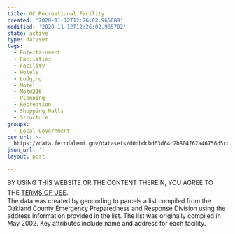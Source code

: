 ```yaml
---
title: OC Recreational Facility
created: '2020-11-12T12:26:02.965689'
modified: '2020-11-12T12:26:02.965702'
state: active
type: dataset
tags:
  - Entertainment
  - Facilities
  - Facility
  - Hotels
  - Lodging
  - Motel
  - Motm216
  - Planning
  - Recreation
  - Shopping Malls
  - Structure
groups:
  - Local Government
csv_url: >-
  https://data.ferndalemi.gov/datasets/d0dbdcbd63d64c2b804762a46756d5cc_6.csv?outSR=%7B%22latestWkid%22%3A3857%2C%22wkid%22%3A102100%7D
json_url: ''
layout: post

---
```

BY USING THIS WEBSITE OR THE CONTENT THEREIN, YOU AGREE TO THE <u><a href='https://www.oakgov.com/open-data-terms'>TERMS OF USE</a></u><span style='font-family:&quot;Avenir Next W01&quot;, &quot;Avenir Next W00&quot;, &quot;Avenir Next&quot;, Avenir, &quot;Helvetica Neue&quot;, Helvetica, Arial, sans-serif; font-size:17px;'>. </span><span style='font-family:&quot;Avenir Next W01&quot;, &quot;Avenir Next W00&quot;, &quot;Avenir Next&quot;, Avenir, &quot;Helvetica Neue&quot;, Helvetica, Arial, sans-serif; font-size:17px;'><br /></span>The data was created by geocoding to parcels a list compiled from the Oakland County Emergency Preparedness and Response Division using the address information provided in the list. The list was originally compiled in May 2002. Key attributes include name and address for each facility.
